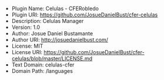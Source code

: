 - Plugin Name:  Celulas - CFERobledo
- Plugin URI:   https://github.com/JosueDanielBust/cfer-celulas
- Description:  Celulas Manager
- Version:      1.0
- Author:       Josue Daniel Bustamante
- Author URI:   http://josuedanielbust.com/
- License:      MIT
- License URI:  https://github.com/JosueDanielBust/cfer-celulas/blob/master/LICENSE.md
- Text Domain:  celulas-cfer
- Domain Path:  /languages